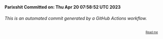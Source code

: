 **Parixshit Committed on: Thu Apr 20 07:58:52 UTC 2023** <!-- 4b73efc3-bb79-4971-840a-760efb50c07e -->

###### This is an automated commit generated by a GitHub Actions workflow.

<div align="right"><sub><sup><a href="https://github.com/Parixshit/AutoCommit.git">Read me</a></sup></sub></div>
